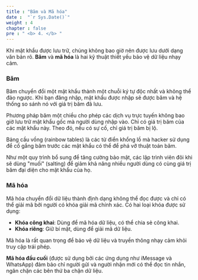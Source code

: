 ```yaml
---
title : "Băm và Mã hóa"
date :  "`r Sys.Date()`" 
weight : 4 
chapter : false
pre : " <b> 4. </b> "
---
```

Khi mật khẩu được lưu trữ, chúng không bao giờ nên được lưu dưới dạng văn bản rõ. **Băm** và **mã hóa** là hai kỹ thuật thiết yếu bảo vệ dữ liệu nhạy cảm.

### Băm

Băm chuyển đổi một mật khẩu thành một chuỗi ký tự độc nhất và không thể đảo ngược. Khi bạn đăng nhập, mật khẩu được nhập sẽ được băm và hệ thống so sánh nó với giá trị băm đã lưu.

Phương pháp băm một chiều cho phép các dịch vụ trực tuyến không bao giờ lưu trữ mật khẩu gốc mà người dùng nhập vào. Chỉ có giá trị băm của các mật khẩu này. Theo đó, nếu có sự cố, chỉ giá trị băm bị lộ.

Bảng cầu vồng (rainbow tables) là các từ điển khổng lồ mà hacker sử dụng để cố gắng băm trước các mật khẩu có thể để phá vỡ thuật toán băm.

Như một quy trình bổ sung để tăng cường bảo mật, các lập trình viên đôi khi sẽ dùng "muối" (salting) để giảm khả năng nhiều người dùng có cùng giá trị băm đại diện cho mật khẩu của họ.

### Mã hóa

Mã hóa chuyển đổi dữ liệu thành định dạng không thể đọc được và chỉ có thể giải mã bởi người có khóa giải mã chính xác. Có hai loại khóa được sử dụng:
- **Khóa công khai**: Dùng để mã hóa dữ liệu, có thể chia sẻ công khai.
- **Khóa riêng**: Giữ bí mật, dùng để giải mã dữ liệu.

Mã hóa là rất quan trọng để bảo vệ dữ liệu và truyền thông nhạy cảm khỏi truy cập trái phép.

**Mã hóa đầu cuối** (được sử dụng bởi các ứng dụng như iMessage và WhatsApp) đảm bảo chỉ người gửi và người nhận mới có thể đọc tin nhắn, ngăn chặn các bên thứ ba chặn dữ liệu.
